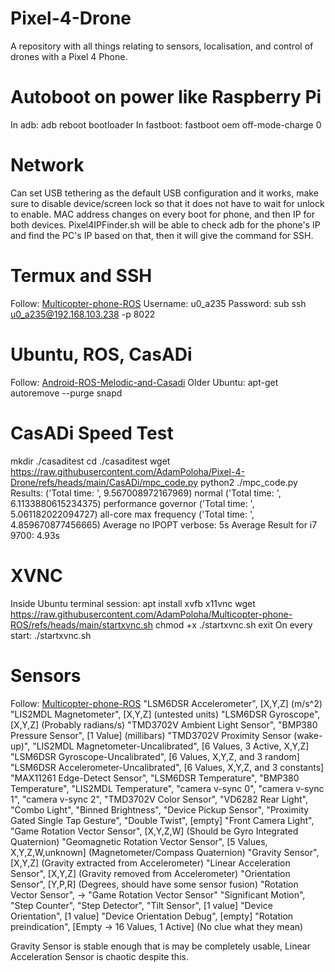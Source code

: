 # Pixel-4-Drone
A repository with all things relating to sensors, localisation, and control of drones with a Pixel 4 Phone.

# Autoboot on power like Raspberry Pi
In adb:
  adb reboot bootloader
In fastboot:
  fastboot oem off-mode-charge 0

# Network
Can set USB tethering as the default USB configuration and it works, make sure to disable device/screen lock so that it does not have to wait for unlock to enable.
MAC address changes on every boot for phone, and then IP for both devices.
Pixel4IPFinder.sh will be able to check adb for the phone's IP and find the PC's IP based on that, then it will give the command for SSH.

# Termux and SSH
Follow: [Multicopter-phone-ROS](https://raw.githubusercontent.com/AdamPoloha/Multicopter-phone-ROS/refs/heads/main/README.md)
Username: u0_a235
Password: sub
ssh u0_a235@192.168.103.238 -p 8022

# Ubuntu, ROS, CasADi
Follow: [Android-ROS-Melodic-and-Casadi](https://raw.githubusercontent.com/AdamPoloha/Android-ROS-Melodic-and-Casadi/refs/heads/main/README.md)
Older Ubuntu: apt-get autoremove --purge snapd

# CasADi Speed Test
mkdir ./casaditest
cd ./casaditest
wget https://raw.githubusercontent.com/AdamPoloha/Pixel-4-Drone/refs/heads/main/CasADi/mpc_code.py
python2 ./mpc_code.py
Results:
  ('Total time: ', 9.567008972167969) normal
  ('Total time: ', 6.1133880615234375) performance governor
  ('Total time: ', 5.061182022094727) all-core max frequency
  ('Total time: ', 4.859670877456665)
  Average no IPOPT verbose: 5s
Average Result for i7 9700: 4.93s

# XVNC
Inside Ubuntu terminal session:
  apt install xvfb x11vnc
  wget https://raw.githubusercontent.com/AdamPoloha/Multicopter-phone-ROS/refs/heads/main/startxvnc.sh
  chmod +x ./startxvnc.sh
  exit
On every start:
  ./startxvnc.sh

# Sensors
Follow: [Multicopter-phone-ROS](https://raw.githubusercontent.com/AdamPoloha/Multicopter-phone-ROS/refs/heads/main/README.md)
  "LSM6DSR Accelerometer", [X,Y,Z] (m/s^2)
  "LIS2MDL Magnetometer", [X,Y,Z] (untested units)
  "LSM6DSR Gyroscope", [X,Y,Z] (Probably radians/s)
  "TMD3702V Ambient Light Sensor",
  "BMP380 Pressure Sensor", [1 Value] (millibars)
  "TMD3702V Proximity Sensor (wake-up)",
  "LIS2MDL Magnetometer-Uncalibrated", [6 Values, 3 Active, X,Y,Z]
  "LSM6DSR Gyroscope-Uncalibrated", [6 Values, X,Y,Z, and 3 random]
  "LSM6DSR Accelerometer-Uncalibrated", [6 Values, X,Y,Z, and 3 constants]
  "MAX11261 Edge-Detect Sensor",
  "LSM6DSR Temperature",
  "BMP380 Temperature",
  "LIS2MDL Temperature",
  "camera v-sync 0",
  "camera v-sync 1",
  "camera v-sync 2",
  "TMD3702V Color Sensor",
  "VD6282 Rear Light",
  "Combo Light",
  "Binned Brightness",
  "Device Pickup Sensor",
  "Proximity Gated Single Tap Gesture",
  "Double Twist", [empty]
  "Front Camera Light",
  "Game Rotation Vector Sensor", [X,Y,Z,W] (Should be Gyro Integrated Quaternion)
  "Geomagnetic Rotation Vector Sensor", [5 Values, X,Y,Z,W,unknown] (Magnetometer/Compass Quaternion)
  "Gravity Sensor", [X,Y,Z] (Gravity extracted from Accelerometer)
  "Linear Acceleration Sensor", [X,Y,Z] (Gravity removed from Accelerometer)
  "Orientation Sensor", [Y,P,R] (Degrees, should have some sensor fusion)
  "Rotation Vector Sensor", -> "Game Rotation Vector Sensor"
  "Significant Motion",
  "Step Counter",
  "Step Detector",
  "Tilt Sensor", [1 value]
  "Device Orientation", [1 value]
  "Device Orientation Debug", [empty]
  "Rotation preindication", [Empty -> 16 Values, 1 Active] (No clue what they mean)

Gravity Sensor is stable enough that is may be completely usable, Linear Acceleration Sensor is chaotic despite this.
